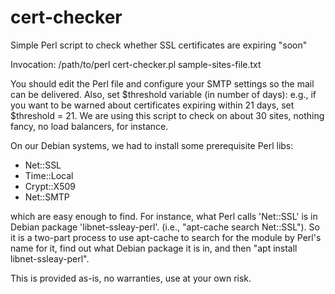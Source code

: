 # cert-checker
Simple Perl script to check whether SSL certificates are expiring "soon"

Invocation:  /path/to/perl cert-checker.pl sample-sites-file.txt

You should edit the Perl file and configure your SMTP settings so the mail can be delivered.  Also, set $threshold variable (in number of days): e.g., if you want to be warned about certificates expiring within 21 days, set $threshold = 21.  We are using this script to check on about 30 sites, nothing fancy, no load balancers, for instance.

On our Debian systems, we had to install some prerequisite Perl libs:

- Net::SSL
- Time::Local
- Crypt::X509
- Net::SMTP

which are easy enough to find.  For instance, what Perl calls 'Net::SSL' is in Debian package 'libnet-ssleay-perl'.  (i.e., "apt-cache search Net::SSL").  So it is a two-part process to use apt-cache to search for the module by Perl's name for it, find out what Debian package it is in, and then "apt install libnet-ssleay-perl".

This is provided as-is, no warranties, use at your own risk.
